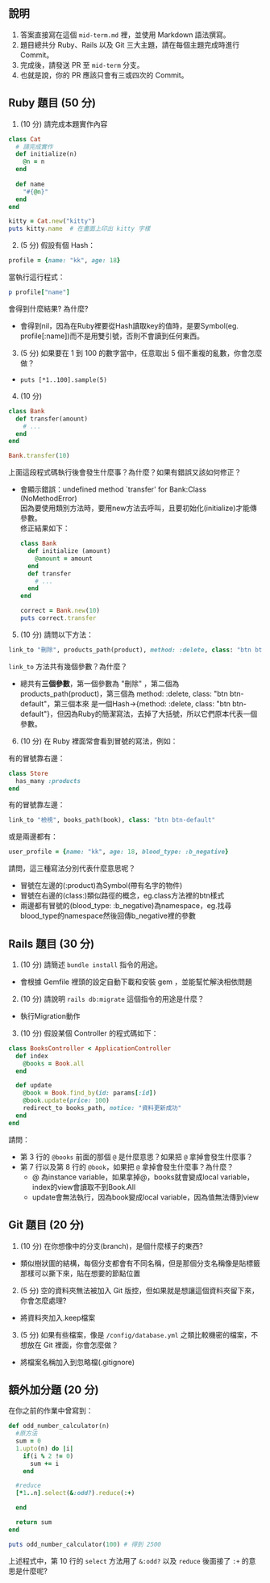 ## 說明

1. 答案直接寫在這個 `mid-term.md` 裡，並使用 Markdown 語法撰寫。
1. 題目總共分 Ruby、Rails 以及 Git 三大主題，請在每個主題完成時進行 Commit。
1. 完成後，請發送 PR 至 `mid-term` 分支。
1. 也就是說，你的 PR 應該只會有三或四次的 Commit。

## Ruby 題目 (50 分)

1. (10 分) 請完成本題實作內容

```ruby
class Cat
  # 請完成實作
  def initialize(n)
    @n = n
  end
  
  def name
    "#{@n}"
  end
end

kitty = Cat.new("kitty")
puts kitty.name  # 在畫面上印出 kitty 字樣
```

2. (5 分) 假設有個 Hash：

```ruby
profile = {name: "kk", age: 18}
```

當執行這行程式：

```ruby
p profile["name"]
```

會得到什麼結果? 為什麼?
- 會得到nil，因為在Ruby裡要從Hash讀取key的值時，是要Symbol(eg. profile[:name])而不是用雙引號，否則不會讀到任何東西。

3. (5 分) 如果要在 1 到 100 的數字當中，任意取出 5 個不重複的亂數，你會怎麼做？
- ```puts [*1..100].sample(5) ```

4. (10 分)
```ruby
class Bank
  def transfer(amount)
    # ...
  end
end

Bank.transfer(10)
```

上面這段程式碼執行後會發生什麼事？為什麼？如果有錯誤又該如何修正？
- 會顯示錯誤：undefined method `transfer' for Bank:Class (NoMethodError) <br>
  因為要使用類別方法時，要用new方法去呼叫，且要初始化(initialize)才能傳參數。<br>
  修正結果如下：<br>
  ```ruby
  class Bank
    def initialize (amount)
      @amount = amount
    end
    def transfer
      # ...
    end
  end

  correct = Bank.new(10)
  puts correct.transfer
  ```

5. (10 分) 請問以下方法：

```ruby
link_to "刪除", products_path(product), method: :delete, class: "btn btn-default"
```

`link_to` 方法共有幾個參數？為什麼？
- 總共有<b>三個參數</b>，第一個參數為 "刪除" ，第二個為 products_path(product)，第三個為 method: :delete, class: "btn btn-default"，第三個本來
  是一個Hash→{method: :delete, class: "btn btn-default"}，但因為Ruby的簡潔寫法，去掉了大括號，所以它們原本代表一個參數。

6. (10 分) 在 Ruby 裡面常會看到冒號的寫法，例如：

有的冒號靠右邊：

```ruby
class Store
  has_many :products
end
```

有的冒號靠左邊：

```ruby
link_to "檢視", books_path(book), class: "btn btn-default"
```

或是兩邊都有：

```ruby
user_profile = {name: "kk", age: 18, blood_type: :b_negative}
```

請問，這三種寫法分別代表什麼意思呢？
- 冒號在左邊的(:product)為Symbol(帶有名字的物件)
- 冒號在右邊的(class:)類似路徑的概念，eg.class方法裡的btn樣式
- 兩邊都有冒號的(blood_type: :b_negative)為namespace，eg.找尋blood_type的namespace然後回傳b_negative裡的參數

## Rails 題目 (30 分)

1. (10 分) 請簡述 `bundle install` 指令的用途。
- 會根據 Gemfile 裡頭的設定自動下載和安裝 gem ，並能幫忙解決相依問題

2. (10 分) 請說明 `rails db:migrate` 這個指令的用途是什麼？
- 執行Migration動作

3. (10 分) 假設某個 Controller 的程式碼如下：

```ruby
class BooksController < ApplicationController
  def index
    @books = Book.all
  end

  def update
    @book = Book.find_by(id: params[:id])
    @book.update(price: 100)
    redirect_to books_path, notice: "資料更新成功"
  end
end
```

請問：
- 第 3 行的 `@books` 前面的那個 `@` 是什麼意思？如果把 `@` 拿掉會發生什麼事？
- 第 7 行以及第 8 行的 `@book`，如果把 `@` 拿掉會發生什麼事？為什麼？
  - @ 為instance variable，如果拿掉@，books就會變成local variable，index的view會讀取不到Book.All <br>
  - update會無法執行，因為book變成local variable，因為值無法傳到view

## Git 題目 (20 分)

1. (10 分) 在你想像中的分支(branch)，是個什麼樣子的東西?
- 類似樹狀圖的結構，每個分支都會有不同名稱，但是那個分支名稱像是貼標籤那樣可以撕下來，貼在想要的節點位置

2. (5 分) 空的資料夾無法被加入 Git 版控，但如果就是想讓這個資料夾留下來，你會怎麼處理?
- 將資料夾加入.keep檔案

3. (5 分) 如果有些檔案，像是 `/config/database.yml` 之類比較機密的檔案，不想放在 Git 裡面，你會怎麼做？
- 將檔案名稱加入到忽略檔(.gitignore)

## 額外加分題 (20 分)

在你之前的作業中曾寫到：

```ruby
def odd_number_calculator(n)
  #原方法
  sum = 0
  1.upto(n) do |i|
    if(i % 2 != 0)
      sum += i
    end

  #reduce
  [*1..n].select(&:odd?).reduce(:+)

  end

  return sum
end

puts odd_number_calculator(100) # 得到 2500
```

上述程式中，第 10 行的 `select` 方法用了 `&:odd?` 以及 `reduce` 後面接了 `:+` 的意思是什麼呢?

